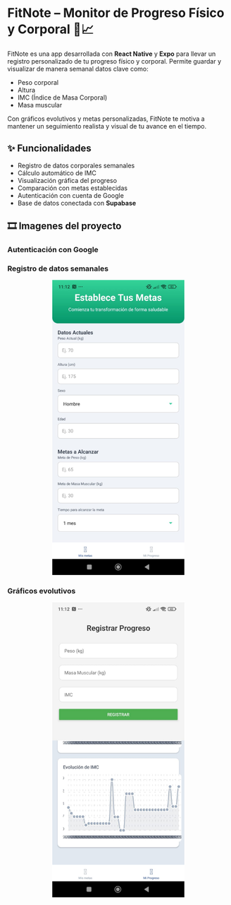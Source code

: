 # FitNote – Monitor de Progreso Físico y Corporal 💪📈

FitNote es una app desarrollada con **React Native** y **Expo** para llevar un registro personalizado de tu progreso físico y corporal. Permite guardar y visualizar de manera semanal datos clave como:

- Peso corporal
- Altura
- IMC (Índice de Masa Corporal)
- Masa muscular

Con gráficos evolutivos y metas personalizadas, FitNote te motiva a mantener un seguimiento realista y visual de tu avance en el tiempo.

## ✨ Funcionalidades

- Registro de datos corporales semanales
- Cálculo automático de IMC
- Visualización gráfica del progreso
- Comparación con metas establecidas
- Autenticación con cuenta de Google
- Base de datos conectada con **Supabase**
## 🎞️ Imagenes del proyecto
### Autenticación con Google


### Registro de datos semanales
<p align="center">
  <img src="imagenproyecto.jpeg" width="300">
</p>

### Gráficos evolutivos
<p align="center">
  <img src="imagenproyecto1.jpeg" width="300">
</p>
